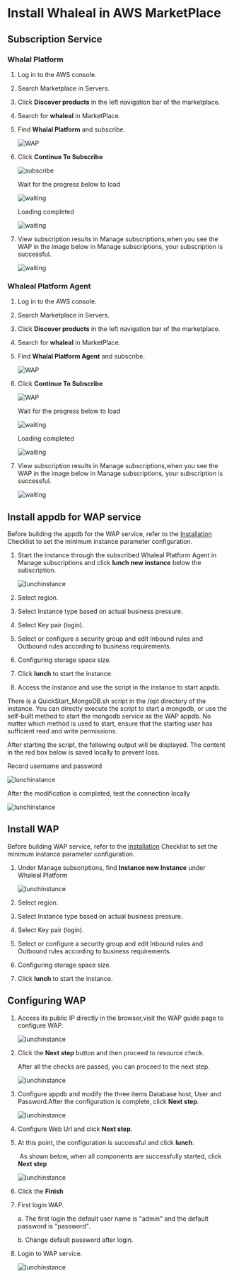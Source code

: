 # Install Whaleal in AWS MarketPlace

## Subscription Service

### Whalal Platform

1. Log in to the AWS console.

2. Search Marketplace in Servers.

3. Click **Discover products** in the left navigation bar of the marketplace.

4. Search for **whaleal** in MarketPlace.

5. Find **Whalal Platform** and subscribe.

   ![WAP](../../../images/whaleal-platform-Images/02-install-whaleal/wap.png)

6. Click  **Continue  To Subscribe**

   ![subscribe](../../../images/whaleal-platform-Images/02-install-whaleal/subscribe.png)

   Wait for the progress below to load

   ![waiting](../../../images/whaleal-platform-Images/02-install-whaleal/waiting.png)

   Loading completed

   ![waiting](../../../images/whaleal-platform-Images/02-install-whaleal/completed.png)

7. View subscription results in Manage subscriptions,when you see the WAP in the image below in Manage subscriptions, your subscription is successful.

   ![waiting](../../../images/whaleal-platform-Images/02-install-whaleal/wap2.png)

### Whaleal Platform Agent

1. Log in to the AWS console.

2. Search Marketplace in Servers.

3. Click **Discover products** in the left navigation bar of the marketplace.

4. Search for **whaleal** in MarketPlace.

5. Find **Whalal Platform Agent** and subscribe.

   ![WAP](../../../images/whaleal-platform-Images/02-install-whaleal/whaleal-platform-agent.png)

6. Click  **Continue  To Subscribe**

   ![WAP](../../../images/whaleal-platform-Images/02-install-whaleal/agentSbuscribe.png)

   Wait for the progress below to load

   ![waiting](../../../images/whaleal-platform-Images/02-install-whaleal/agentWaiting.png)

   Loading completed

   ![waiting](../../../images/whaleal-platform-Images/02-install-whaleal/agentCompleted.png)

7. View subscription results in Manage subscriptions,when you see the WAP in the image below in Manage subscriptions, your subscription is successful.

   ![waiting](../../../images/whaleal-platform-Images/02-install-whaleal/agent.png)

## Install appdb for WAP service

Before building the appdb for the WAP service, refer to the [Installation](../02-HardwareAndSoftwareRequirements.md) Checklist to set the minimum instance parameter configuration.

1. Start the instance through the subscribed Whaleal Platform Agent in Manage subscriptions and click **lunch new instance** below the subscription.

   ![lunchinstance](../../../images/whaleal-platform-Images/02-install-whaleal/lunchinstance.png)

2. Select region.

3. Select Instance type based on actual business pressure.

4. Select Key pair (login).

5. Select or configure a security group and edit Inbound rules and Outbound rules according to business requirements.

6. Configuring storage space size.

7. Click **lunch** to start the instance.

1. Access the instance and use the script in the instance to start appdb.

There is a QuickStart_MongoDB.sh script in the /opt directory of the instance. You can directly execute the script to start a mongodb, or use the self-built method to start the mongodb service as the WAP appdb. No matter which method is used to start, ensure that the starting user has sufficient read and write permissions.

After starting the script, the following output will be displayed. The content in the red box below is saved locally to prevent loss.

Record username and password

![lunchinstance](../../../images/whaleal-platform-Images/02-install-whaleal/appdb.png)

After the modification is completed, test the connection locally

![lunchinstance](../../../images/whaleal-platform-Images/02-install-whaleal/auth.png)

## Install WAP

Before building  WAP service, refer to the [Installation](../02-HardwareAndSoftwareRequirements.md) Checklist to set the minimum instance parameter configuration.

1. Under Manage subscriptions, find **Instance new Instance** under Whaleal Platform

   ![lunchinstance](../../../images/whaleal-platform-Images/02-install-whaleal/waplunch.png)

2. Select region.

3. Select Instance type based on actual business pressure.

4. Select Key pair (login).

5. Select or configure a security group and edit Inbound rules and Outbound rules according to business requirements.

6. Configuring storage space size.

1. Click **lunch** to start the instance.

## Configuring WAP

1. Access its public IP directly in the browser,visit the WAP guide page to configure WAP.

   ![lunchinstance](../../../images/whaleal-platform-Images/02-install-whaleal/yd-page-1.png)

2. Click the **Next step** button and then proceed to resource check.

   After all the checks are passed, you can proceed to the next step.

   ![lunchinstance](../../../images/whaleal-platform-Images/02-install-whaleal/resourcecheck.png)

3. Configure appdb and modify the three items Database host, User and Password.After the configuration is complete, click **Next step**.

   ![lunchinstance](../../../images/whaleal-platform-Images/02-install-whaleal/yd-page-3.png)

4. Configure Web Url and click **Next step**.

5. At this point, the configuration is successful and click **lunch**.

   ​	As shown below, when all components are successfully started, click **Next step**

   ![lunchinstance](../../../images/whaleal-platform-Images/02-install-whaleal/yd-page-4.png)

6. Click the **Finish**

7. First login WAP.

   a. The first login the default user name is "admin" and the default password is "password".

   b. Change default password after login.

8. Login to WAP service.

   ![lunchinstance](../../../images/whaleal-platform-Images/02-install-whaleal/success.png)
